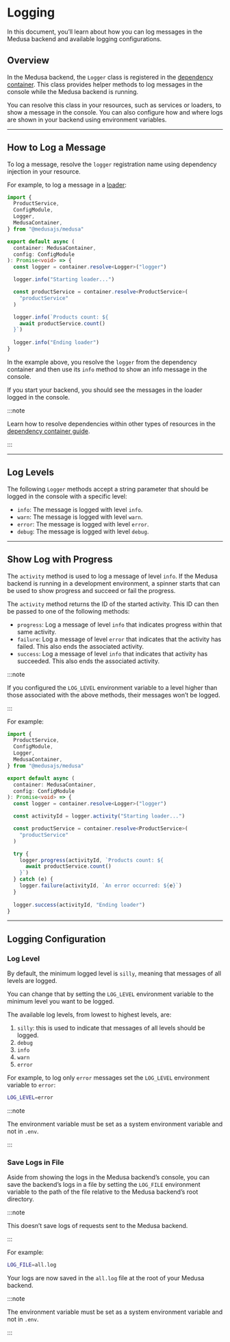 # Logging

In this document, you’ll learn about how you can log messages in the Medusa backend and available logging configurations.

## Overview

In the Medusa backend, the `Logger` class is registered in the [dependency container](../fundamentals/dependency-injection.md). This class provides helper methods to log messages in the console while the Medusa backend is running.

You can resolve this class in your resources, such as services or loaders, to show a message in the console. You can also configure how and where logs are shown in your backend using environment variables.

---

## How to Log a Message

To log a message, resolve the `logger` registration name using dependency injection in your resource.

For example, to log a message in a [loader](../loaders/overview.mdx):

```ts title="src/loaders/my-loader.ts"
import { 
  ProductService, 
  ConfigModule, 
  Logger,
  MedusaContainer,
} from "@medusajs/medusa"

export default async (
  container: MedusaContainer,
  config: ConfigModule
): Promise<void> => {
  const logger = container.resolve<Logger>("logger")

  logger.info("Starting loader...")

  const productService = container.resolve<ProductService>(
    "productService"
  )

  logger.info(`Products count: ${
    await productService.count()
  }`)
  
  logger.info("Ending loader")
}
```

In the example above, you resolve the `logger` from the dependency container and then use its `info` method to show an info message in the console.

If you start your backend, you should see the messages in the loader logged in the console.

:::note

Learn how to resolve dependencies within other types of resources in the [dependency container guide](../fundamentals/dependency-injection.md#resolve-resources).

:::

---

## Log Levels

The following `Logger` methods accept a string parameter that should be logged in the console with a specific level:

- `info`: The message is logged with level `info`.
- `warn`: The message is logged with level `warn`.
- `error`: The message is logged with level `error`.
- `debug`: The message is logged with level `debug`.

---

## Show Log with Progress

The `activity` method is used to log a message of level `info`. If the Medusa backend is running in a development environment, a spinner starts that can be used to show progress and succeed or fail the progress.

The `activity` method returns the ID of the started activity. This ID can then be passed to one of the following methods:

- `progress`: Log a message of level `info` that indicates progress within that same activity.
- `failure`: Log a message of level `error` that indicates that the activity has failed. This also ends the associated activity.
- `success`: Log a message of level `info` that indicates that activity has succeeded. This also ends the associated activity.

:::note

If you configured the `LOG_LEVEL` environment variable to a level higher than those associated with the above methods, their messages won’t be logged.

:::

For example:

```ts title="src/loaders/my-loader.ts"
import { 
  ProductService, 
  ConfigModule, 
  Logger,
  MedusaContainer,
} from "@medusajs/medusa"

export default async (
  container: MedusaContainer,
  config: ConfigModule
): Promise<void> => {
  const logger = container.resolve<Logger>("logger")

  const activityId = logger.activity("Starting loader...")

  const productService = container.resolve<ProductService>(
    "productService"
  )

  try {
    logger.progress(activityId, `Products count: ${
      await productService.count()
    }`)
  } catch (e) {
    logger.failure(activityId, `An error occurred: ${e}`)
  }
  
  logger.success(activityId, "Ending loader")
}
```

---

## Logging Configuration

### Log Level

By default, the minimum logged level is `silly`, meaning that messages of all levels are logged.

You can change that by setting the `LOG_LEVEL` environment variable to the minimum level you want to be logged.

The available log levels, from lowest to highest levels, are:

1. `silly`: this is used to indicate that messages of all levels should be logged.
2. `debug`
3. `info`
4. `warn`
5. `error`

For example, to log only `error` messages set the `LOG_LEVEL` environment variable to `error`:

```bash
LOG_LEVEL=error
```

:::note

The environment variable must be set as a system environment variable and not in `.env`.

:::

### Save Logs in File

Aside from showing the logs in the Medusa backend’s console, you can save the backend’s logs in a file by setting the `LOG_FILE` environment variable to the path of the file relative to the Medusa backend’s root directory.

:::note

This doesn’t save logs of requests sent to the Medusa backend.

:::

For example:

```bash
LOG_FILE=all.log
```

Your logs are now saved in the `all.log` file at the root of your Medusa backend.

:::note

The environment variable must be set as a system environment variable and not in `.env`.

:::
